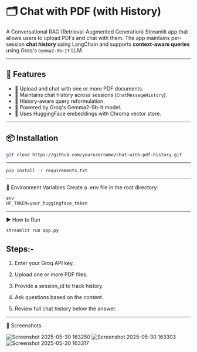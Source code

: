 # 🗂️ Chat with PDF (with History)

A Conversational RAG (Retrieval-Augmented Generation) Streamlit app that allows users to upload PDFs and chat with them. The app maintains per-session **chat history** using LangChain and supports **context-aware queries** using Groq's `Gemma2-9b-It` LLM.

---

## 🚀 Features

- 📄 Upload and chat with one or more PDF documents.
- 💬 Maintains chat history across sessions (`ChatMessageHistory`).
- 🔁 History-aware query reformulation.
- 🤖 Powered by Groq's Gemma2-9b-It model.
- 🧠 Uses HuggingFace embeddings with Chroma vector store.

---

## 📦 Installation

```bash
git clone https://github.com/yourusername/chat-with-pdf-history.git
```
---
```bash
pip install -r requirements.txt
```

---

🔐 Environment Variables
Create a .env file in the root directory:
```
env
HF_TOKEN=your_huggingface_token
```
---

▶️ How to Run
```bash
streamlit run app.py
```

## Steps:-
1. Enter your Groq API key.

2. Upload one or more PDF files.

3. Provide a session_id to track history.

4. Ask questions based on the content.

5. Review full chat history below the answer.

---
📸 Screenshots

![Screenshot 2025-05-30 163250](https://github.com/user-attachments/assets/01dec3ed-5c52-4c90-8356-2aa851dfd8d4)
![Screenshot 2025-05-30 163303](https://github.com/user-attachments/assets/d8228517-627c-41b9-99c9-05363ed81221)
![Screenshot 2025-05-30 163317](https://github.com/user-attachments/assets/092e46db-1fe6-425f-9c58-d4fdbe662bed)
